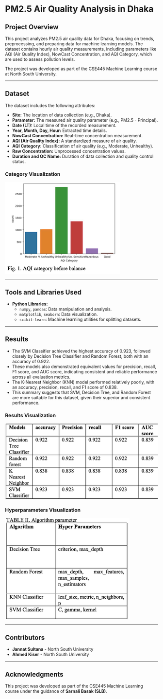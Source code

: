 # PM2.5 Air Quality Analysis in Dhaka

## Project Overview
This project analyzes PM2.5 air quality data for Dhaka, focusing on trends, preprocessing, and preparing data for machine learning models. The dataset contains hourly air quality measurements, including parameters like AQI (Air Quality Index), NowCast Concentration, and AQI Category, which are used to assess pollution levels.

The project was developed as part of the CSE445 Machine Learning course at North South University.

---

## Dataset
The dataset includes the following attributes:
- **Site:** The location of data collection (e.g., Dhaka).
- **Parameter:** The measured air quality parameter (e.g., PM2.5 - Principal).
- **Date (LT):** Local time of the recorded measurement.
- **Year, Month, Day, Hour:** Extracted time details.
- **NowCast Concentration:** Real-time concentration measurement.
- **AQI (Air Quality Index):** A standardized measure of air quality.
- **AQI Category:** Classification of air quality (e.g., Moderate, Unhealthy).
- **Raw Concentration:** Unprocessed concentration values.
- **Duration and QC Name:** Duration of data collection and quality control status.

### Category Visualization
![Air-Quality-Index-Prediction](Categories.png)

---

## Tools and Libraries Used
- **Python Libraries:**
  - `numpy`, `pandas`: Data manipulation and analysis.
  - `matplotlib`, `seaborn`: Data visualization.
  - `scikit-learn`: Machine learning utilities for splitting datasets.

---

## Results
- The SVM Classifier achieved the highest accuracy of 0.923, followed closely by Decision Tree Classifier and Random Forest, both with an accuracy of 0.922.
- These models also demonstrated equivalent values for precision, recall, F1 score, and AUC score, indicating consistent and reliable performance across all evaluation metrics.
- The K-Nearest Neighbor (KNN) model performed relatively poorly, with an accuracy, precision, recall, and F1 score of 0.838.
- This summary suggests that SVM, Decision Tree, and Random Forest are more suitable for this dataset, given their superior and consistent performance.

### Results Visualization
![Air-Quality-Index-Prediction](Results.png)

### Hyperparameters Visualization
![Air-Quality-Index-Prediction](Hyperparameters.png)

---

## Contributors
- **Jannat Sultana** - North South University
- **Ahmed Kiser** - North South University

---

## Acknowledgments
This project was developed as part of the CSE445 Machine Learning course under the guidance of **Sarnali Basak (SLB)**.

